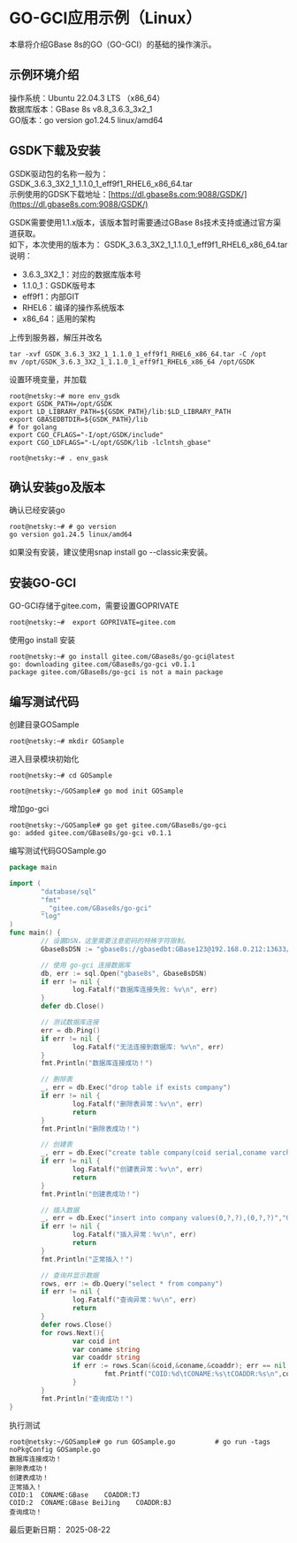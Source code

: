 # GO-GCI应用示例（Linux）  
本章将介绍GBase 8s的GO（GO-GCI）的基础的操作演示。  

## 示例环境介绍  
操作系统：Ubuntu 22.04.3 LTS （x86_64）  
数据库版本：GBase 8s v8.8_3.6.3_3x2_1  
GO版本：go version go1.24.5 linux/amd64  

## GSDK下载及安装 
GSDK驱动包的名称一般为：GSDK_3.6.3_3X2_1_1.1.0_1_eff9f1_RHEL6_x86_64.tar  
示例使用的GDSK下载地址：[https://dl.gbase8s.com:9088/GSDK/](https://dl.gbase8s.com:9088/GSDK/)  

GSDK需要使用1.1.x版本，该版本暂时需要通过GBase 8s技术支持或通过官方渠道获取。  
如下，本次使用的版本为：
GSDK_3.6.3_3X2_1_1.1.0_1_eff9f1_RHEL6_x86_64.tar  
说明：  
* 3.6.3_3X2_1：对应的数据库版本号  
* 1.1.0_1：GSDK版号本  
* eff9f1：内部GIT  
* RHEL6：编译的操作系统版本  
* x86_64：适用的架构  

上传到服务器，解压并改名  
```shell
tar -xvf GSDK_3.6.3_3X2_1_1.1.0_1_eff9f1_RHEL6_x86_64.tar -C /opt
mv /opt/GSDK_3.6.3_3X2_1_1.1.0_1_eff9f1_RHEL6_x86_64 /opt/GSDK
```

设置环境变量，并加载  
```shell
root@netsky:~# more env_gsdk
export GSDK_PATH=/opt/GSDK
export LD_LIBRARY_PATH=${GSDK_PATH}/lib:$LD_LIBRARY_PATH
export GBASEDBTDIR=${GSDK_PATH}/lib
# for golang
export CGO_CFLAGS="-I/opt/GSDK/include"
export CGO_LDFLAGS="-L/opt/GSDK/lib -lclntsh_gbase"

root@netsky:~# . env_gask
```

## 确认安装go及版本  
确认已经安装go  
```shell
root@netsky:~# # go version
go version go1.24.5 linux/amd64
```
如果没有安装，建议使用snap install go --classic来安装。  

## 安装GO-GCI  
GO-GCI存储于gitee.com，需要设置GOPRIVATE 
```shell
root@netsky:~#  export GOPRIVATE=gitee.com
```
使用go install 安装  
```shell
root@netsky:~# go install gitee.com/GBase8s/go-gci@latest
go: downloading gitee.com/GBase8s/go-gci v0.1.1
package gitee.com/GBase8s/go-gci is not a main package
```

## 编写测试代码  
创建目录GOSample  
```shell
root@netsky:~# mkdir GOSample
```
进入目录模块初始化  
```shell
root@netsky:~# cd GOSample

root@netsky:~/GOSample# go mod init GOSample 
```
增加go-gci  
```
root@netsky:~/GOSample# go get gitee.com/GBase8s/go-gci
go: added gitee.com/GBase8s/go-gci v0.1.1
```
编写测试代码GOSample.go  
```go
package main

import (
        "database/sql"
        "fmt"
        _ "gitee.com/GBase8s/go-gci"
        "log"
)
func main() {
        // 设置DSN，这里需要注意密码的特殊字符限制。
        Gbase8sDSN := "gbase8s://gbasedbt:GBase123@192.168.0.212:13633/testdb?GBASEDBTSERVER=gbase01&PROTOCOL=onsoctcp&sqlmode=oracle&delimident=1&GOGCILogTrace=0"

        // 使用 go-gci 连接数据库
        db, err := sql.Open("gbase8s", Gbase8sDSN)
        if err != nil {
                log.Fatalf("数据库连接失败: %v\n", err)
        }
        defer db.Close()

        // 测试数据库连接
        err = db.Ping()
        if err != nil {
                log.Fatalf("无法连接到数据库: %v\n", err)
        }
        fmt.Println("数据库连接成功！")

        // 删除表
        _, err = db.Exec("drop table if exists company")
        if err != nil {
                log.Fatalf("删除表异常：%v\n", err)
                return
        }
        fmt.Println("删除表成功！")

        // 创建表
        _, err = db.Exec("create table company(coid serial,coname varchar(255),coaddr varchar(255), primary key(coid))")
        if err != nil {
                log.Fatalf("创建表异常：%v\n", err)
                return
        }
        fmt.Println("创建表成功！")

        // 插入数据
        _, err = db.Exec("insert into company values(0,?,?),(0,?,?)","GBase","TJ","GBase BeiJing","BJ")
        if err != nil {
                log.Fatalf("插入异常：%v\n", err)
                return
        }
        fmt.Println("正常插入！")

        // 查询并显示数据
        rows, err := db.Query("select * from company")
        if err != nil {
                log.Fatalf("查询异常：%v\n", err)
                return
        }
        defer rows.Close()
        for rows.Next(){
                var coid int
                var coname string
                var coaddr string
                if err := rows.Scan(&coid,&coname,&coaddr); err == nil {
                        fmt.Printf("COID:%d\tCONAME:%s\tCOADDR:%s\n",coid,coname,coaddr)
                }
        }
        fmt.Println("查询成功！")
}
```
执行测试  
```shell
root@netsky:~/GOSample# go run GOSample.go          # go run -tags noPkgConfig GOSample.go
数据库连接成功！
删除表成功！
创建表成功！
正常插入！
COID:1  CONAME:GBase    COADDR:TJ
COID:2  CONAME:GBase BeiJing    COADDR:BJ
查询成功！
```

最后更新日期： 2025-08-22  
